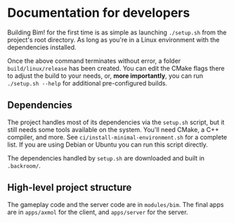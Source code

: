# Documentation for developers

Building Bim! for the first time is as simple as launching
`./setup.sh` from the project's root directory. As long as you're in a
Linux environment with the dependencies installed.

Once the above command terminates without error, a folder
`build/linux/release` has been created. You can edit the CMake flags
there to adjust the build to your needs, or, **more importantly**, you
can run `./setup.sh --help` for additional pre-configured builds.

## Dependencies

The project handles most of its dependencies via the `setup.sh`
script, but it still needs some tools available on the system.  You'll
need CMake, a C++ compiler, and more. See
`ci/install-minimal-environment.sh` for a complete list. If you are
using Debian or Ubuntu you can run this script directly.

The dependencies handled by `setup.sh` are downloaded and built in
`.backroom/`.

## High-level project structure

The gameplay code and the server code are in `modules/bim`. The final
apps are in `apps/axmol` for the client, and `apps/server` for the
server.

